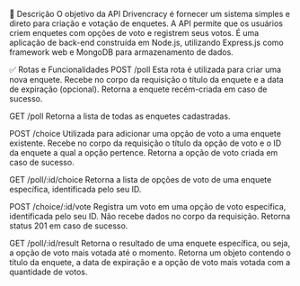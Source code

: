 📝 Descrição
O objetivo da API Drivencracy é fornecer um sistema simples e direto para criação e votação de enquetes. A API permite que os usuários criem enquetes com opções de voto e registrem seus votos. É uma aplicação de back-end construída em Node.js, utilizando Express.js como framework web e MongoDB para armazenamento de dados.

✅ Rotas e Funcionalidades
POST /poll
Esta rota é utilizada para criar uma nova enquete. Recebe no corpo da requisição o título da enquete e a data de expiração (opcional). Retorna a enquete recém-criada em caso de sucesso.

GET /poll
Retorna a lista de todas as enquetes cadastradas.

POST /choice
Utilizada para adicionar uma opção de voto a uma enquete existente. Recebe no corpo da requisição o título da opção de voto e o ID da enquete a qual a opção pertence. Retorna a opção de voto criada em caso de sucesso.

GET /poll/:id/choice
Retorna a lista de opções de voto de uma enquete específica, identificada pelo seu ID.

POST /choice/:id/vote
Registra um voto em uma opção de voto específica, identificada pelo seu ID. Não recebe dados no corpo da requisição. Retorna status 201 em caso de sucesso.

GET /poll/:id/result
Retorna o resultado de uma enquete específica, ou seja, a opção de voto mais votada até o momento. Retorna um objeto contendo o título da enquete, a data de expiração e a opção de voto mais votada com a quantidade de votos.
